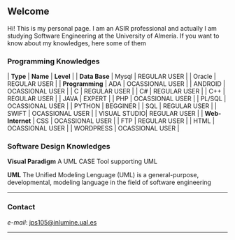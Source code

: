## Welcome

Hi! This is my personal page. I am an ASIR professional and actually I am studying Software Engineering at the University of Almería.
If you want to know about my knowledges, here some of them

### Programming Knowledges

| **Type**                |  **Name**    | **Level**                |
| **Data Base**           | Mysql        | REGULAR USER             |
                          | Oracle       | REGULAR USER             |
| **Programming**         | ADA          | OCASSIONAL USER          |
                          | ANDROID      | OCASSIONAL USER          |
                          | C            | REGULAR USER             |
                          | C#           | REGULAR USER             |
                          | C++          | REGULAR USER             |
                          | JAVA         | EXPERT                   |
                          | PHP          | OCASSIONAL USER          |
                          | PL/SQL       | OCASSIONAL USER          |
                          | PYTHON       | BEGGINER                 |
                          | SQL          | REGULAR USER             |
                          | SWIFT        | OCASSIONAL USER          |
                          | VISUAL STUDIO| REGULAR USER             |
| **Web-Internet**        | CSS          | OCASSIONAL USER          |
                          | FTP          | REGULAR USER             |
                          | HTML         | OCASSIONAL USER          |
                          | WORDPRESS    | OCASSIONAL USER          |
                          
### Software Design Knowledges

**Visual Paradigm** A UML CASE Tool supporting UML

**UML** The Unified Modeling Lenguage (UML) is a general-purpose, developmental, modeling language in the field of software engineering

----

### Contact

*e-mail*: jps105@inlumine.ual.es

----

